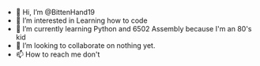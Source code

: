 - 👋 Hi, I’m @BittenHand19
- 👀 I’m interested in Learning how to code
- 🌱 I’m currently learning Python and 6502 Assembly because I'm an 80's kid
- 💞️ I’m looking to collaborate on nothing yet.
- 📫 How to reach me don't

<!---
BittenHand19/BittenHand19 is a ✨ special ✨ repository because its `README.md` (this file) appears on your GitHub profile.
You can click the Preview link to take a look at your changes.
--->
